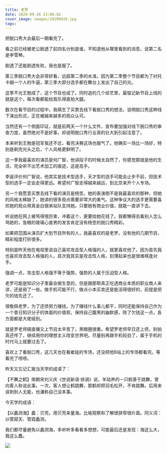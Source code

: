 ```yaml
---
title: 老罗
date: 2020-09-26 23:06:02
cover_image: images/20200926.jpg
tags:
---
```

把脱口秀大会最后一期看完了。

看之前已经被老公剧透了前四名分别是谁，不知道他从哪里看到的消息，说第二名是李雪琴。

剧透了还能剧透失败，我也是服了。

第三季脱口秀大会非常好看，远超第二季的水准。因为第二季整个节目都为了衬托卡姆一个人的牛逼，第三季大部分选手都在舞台上发出了自己的光。

这季不光王勉成了，这个节目也成了。同时追的几个综艺里，最惦记新节目上线的就是这个，每次看都能给我乐得直拍大腿。

数次在看节目的过程中，我萌生了买票去线下看脱口秀的想法，说明脱口秀这种线下演出形式，正在被越来越多的观众认可。

当然还有一个侧面印证，就是前两天一个什么文件，宣布要加强对线下脱口秀的审查力度，虽然绝对不是好事，却说明脱口秀行业真的壮大到引起注意了。

本来听到王勉是冠军我还不忿，看完决赛这场也服气了。他确实一场比一场好，特别是剃完光头之后，个人风格更鲜明了。

这一季我最喜欢的演员是何广智，他讲段子的时候太自然了，你感觉那就是他的生活，完全听不出艺术加工的痕迹，这是高手。

李诞评价何广智说，他其实是技术型选手，天才型的选手可能会止步不前，但技术型的选手一定会走得更远。希望何广智走得越来越远，到北京来开个人专场。

另一个我愿意买票去线下看的演员是杨笠。她的表演倒不是我最喜欢的那种，但她的风格太稀缺了，她讲的很多观点需要非常大的勇气。这种争议大的选手更需要喜欢她的观众用真金白银来站队支持她。只要她有商业价值，就能一直讲下去。

听说她在网上被骂得很厉害，冲着这个，更要给她花钱了。我都懒得去看别人怎么骂她的，急眼的玻璃心直男的发言肯定没有杨笠的脱口秀精彩。

如果把范围从演员扩大到节目所有的人，我最喜欢的是老罗。没有他的几期节目，精彩程度打折很多。

特别是昨天他在电视里说自己喜欢攻击型人格强的人，就更喜欢他了。因为首先我也喜欢攻击型人格强的人，其次我其实是攻击性人格，刻薄起来也是很难棋逢对手。

强调一点，攻击型人格强不等于强势。强势的人属于压迫型人格。

老罗可能是知识分子里最会做生意的，但是跟那帮真正吃透商业本质的职业商人来讲，还是弱了一些。做手机可能不行，做点小本买卖还是能活得很好的，前提是把欠的钱先还了。

很敬佩老罗，为了还债努力赚钱，为了赚钱什么事儿都干，同时还能保持自己作为一个昔日知识分子的体面的价值观，保持自己腹黑的幽默感，除了欠钱这一点，各方面都是大佬级别。

就是罗老师搞直播又上节目太辛苦了，黑眼圈很重。希望罗老师早日还上债，别拍真还传了，继续用你的理想主义改变世界吧。尽量别再跟手机较劲了，属于手机的时代马上就要过去了。

喜欢上了看脱口秀，这几天也在看崔娃的专场，还没把他B站上的专场都看完。等看完了唠唠。

昨天又忘记汇报当天学的成语了：

【不舞之鹤】南朝宋刘义庆《世说新语·排调》说，羊祜养的一只鹤善于跳舞，曾向客人称说此事。一次，客人想让鹤跳舞，那鹤却把羽毛松开，不肯跳舞。后用来讽刺别人无能，也谦称自己没本事。

今天学的成语：

【以蠡测海】蠡：贝壳。用贝壳来量海。比喻观察和了解很狭窄很片面。同义词：以管窥天、管窥蠡测。

我们都尽量避免以蠡测海，多听听多看看多想想，可能最后还是发现：海这么大，我这么蠢。

<image src='/images/20200926.jpg' class='img-fluid' />
